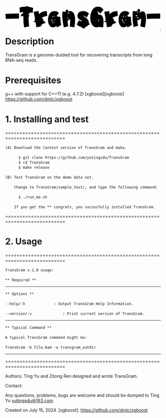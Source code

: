 ![logo](transgram.png)
Description
================

TransGram is a genome-duided tool for recovering transcripts from long RNA-seq reads.


Prerequisites
================

  g++ with support for C++11 (e.g. 4.7.2)
  [xgboost][xgboost] https://github.com/dmlc/xgboost
 

# 1. Installing and test
===========================================================================
    
    (A) Download the lastest version of TransGram and make.
    
          $ git clone https://github.com/yutingsdu/TransGram 
          $ cd TransGram
          $ make release
          
    (B) Test TransGram on the demo data set.
        
        Change to TransGram/sample_test/, and type the following command:
        
          $ ./run_me.sh
          
        If you get the ** congrats, you succesfully installed TransGram.
      
        
===========================================================================

# 2. Usage 
===========================================================================
    
    TransGram v.1.0 usage:

    ** Required **
    
    
---------------------------------------------------------------------------

    ** Options **
    
    --help/-h			  : Output TransGram Help Information.

    --version/-v			  : Print current version of TransGram.

---------------------------------------------------------------------------

    ** Typical Command **
    
    A typical TransGram command might be:

    TransGram -b file.bam -o transgram_outdir

---------------------------------------------------------------------------

===========================================================================


Authors: Ting Yu and Zitong Ren designed and wrote TransGram.
 
Contact:
 
Any questions, problems, bugs are welcome and should be dumped to Ting Yu <yutingsdu@163.com>
 
Created on July 15, 2024.
[xgboost]: https://github.com/dmlc/xgboost
 